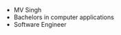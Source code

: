 - MV Singh 
- Bachelors in computer applications 
- Software Engineer
  

<!---
mvsingh2002/mvsingh2002 is a ✨ special ✨ repository because its `README.md` (this file) appears on your GitHub profile.
You can click the Preview link to take a look at your changes.
--->
